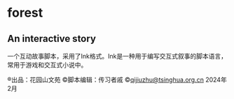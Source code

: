 # forest
An interactive story
----
一个互动故事脚本，采用了Ink格式。Ink是一种用于编写交互式叙事的脚本语言，常用于游戏和交互式小说中。

®出品：花园山文苑  ©脚本编辑：传习者戚
©qijiuzhu@tsinghua.org.cn 
2024年2月  
